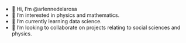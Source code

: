 - 👋 Hi, I’m @arlennedelarosa
- 👀 I’m interested in physics and mathematics.
- 🌱 I’m currently learning data science. 
- 💞️ I’m looking to collaborate on projects relating to social sciences and physics. 

<!---
arlennedelarosa/arlennedelarosa is a ✨ special ✨ repository because its `README.md` (this file) appears on your GitHub profile.
You can click the Preview link to take a look at your changes.
--->
